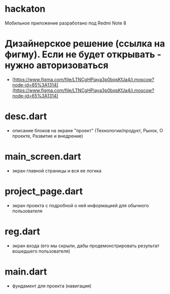 # hackaton

Мобильное приложение разработано под Redmi Note 8

# Дизайнерское решение (ссылка на фигму). Если не будет открывать - нужно авторизоваться 
- [https://www.figma.com/file/LTNCgHPiaya3p0bqsKfJa4/i.moscow?node-id=65%3A1314](https://www.figma.com/file/LTNCgHPiaya3p0bqsKfJa4/i.moscow?node-id=65%3A1314)

# desc.dart
- описание блоков на экране "проект" (Технологии/продукт, Рынок, О проекте, Развитие и внедрение)

# main_screen.dart 
- экран главной страницы и вся ее логика

# project_page.dart 
- экран проекта с подробной о ней информацией для обычного пользователя

# reg.dart 
- экран входа (его мы скрыли, дабы продемонстрировать результат вошедшего пользователя)

# main.dart 
- фундамент для проекта (навигация)
